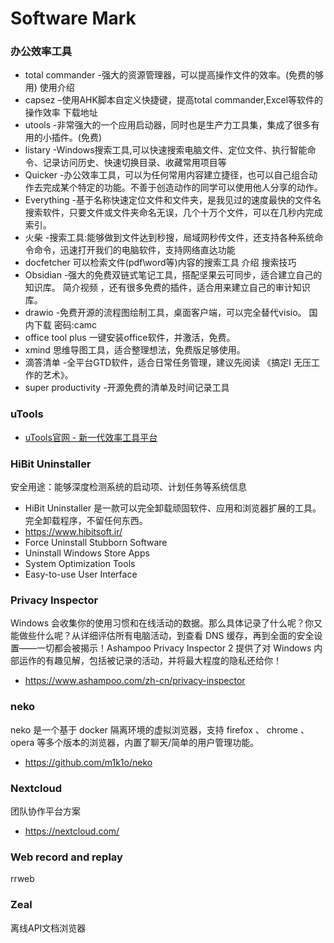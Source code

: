 # Software Mark

### 办公效率工具
- total commander -强大的资源管理器，可以提高操作文件的效率。(免费的够用) 使用介绍
- capsez –使用AHK脚本自定义快捷键，提高total commander,Excel等软件的操作效率 下载地址
- utools -非常强大的一个应用启动器，同时也是生产力工具集，集成了很多有用的小插件。(免费)
- listary -Windows搜索工具,可以快速搜索电脑文件、定位文件、执行智能命令、记录访问历史、快速切换目录、收藏常用项目等
- Quicker -办公效率工具，可以为任何常用内容建立捷径，也可以自己组合动作去完成某个特定的功能。不善于创造动作的同学可以使用他人分享的动作。
- Everything -基于名称快速定位文件和文件夹，是我见过的速度最快的文件名搜索软件，只要文件或文件夹命名无误，几个十万个文件，可以在几秒内完成索引。
- 火柴 -搜索工具:能够做到文件达到秒搜，局域网秒传文件，还支持各种系统命令命令，迅速打开我们的电脑软件，支持网络直达功能
- docfetcher 可以检索文件(pdf\word等)内容的搜索工具 介绍 搜索技巧
- Obsidian -强大的免费双链式笔记工具，搭配坚果云可同步，适合建立自己的知识库。 简介视频 ，还有很多免费的插件，适合用来建立自己的审计知识库。
- drawio -免费开源的流程图绘制工具，桌面客户端，可以完全替代visio。 国内下载 密码:camc
- office tool plus 一键安装office软件，并激活，免费。
- xmind 思维导图工具，适合整理想法，免费版足够使用。
- 滴答清单 -全平台GTD软件，适合日常任务管理，建议先阅读 《搞定Ⅰ 无压工作的艺术》。
- super productivity -开源免费的清单及时间记录工具

### uTools
- [uTools官网 - 新一代效率工具平台](https://u.tools/)

### HiBit Uninstaller

安全用途：能够深度检测系统的启动项、计划任务等系统信息

- HiBit Uninstaller 是一款可以完全卸载顽固软件、应用和浏览器扩展的工具。完全卸载程序，不留任何东西。
- https://www.hibitsoft.ir/
- Force Uninstall Stubborn Software
- Uninstall Windows Store Apps
- System Optimization Tools
- Easy-to-use User Interface

### Privacy Inspector

Windows 会收集你的使用习惯和在线活动的数据。那么具体记录了什么呢？你又能做些什么呢？从详细评估所有电脑活动，到查看 DNS 缓存，再到全面的安全设置——一切都会被揭示！Ashampoo Privacy Inspector 2 提供了对 Windows 内部运作的有趣见解，包括被记录的活动，并将最大程度的隐私还给你！

- https://www.ashampoo.com/zh-cn/privacy-inspector

### neko

neko 是一个基于 docker 隔离环境的虚拟浏览器，支持 firefox 、 chrome 、opera 等多个版本的浏览器，内置了聊天/简单的用户管理功能。

- https://github.com/m1k1o/neko

### Nextcloud

团队协作平台方案

- https://nextcloud.com/

### Web record and replay

rrweb

### Zeal

离线API文档浏览器

